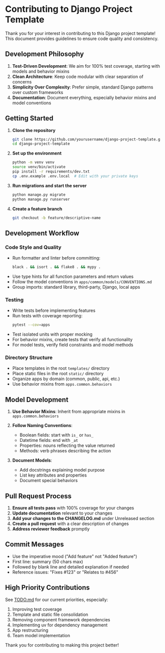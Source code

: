 # Contributing to Django Project Template

Thank you for your interest in contributing to this Django project template! This document provides guidelines to ensure code quality and consistency.

## Development Philosophy

1. **Test-Driven Development**: We aim for 100% test coverage, starting with models and behavior mixins
2. **Clean Architecture**: Keep code modular with clear separation of concerns
3. **Simplicity Over Complexity**: Prefer simple, standard Django patterns over custom frameworks
4. **Documentation**: Document everything, especially behavior mixins and model conventions

## Getting Started

1. **Clone the repository**
   ```bash
   git clone https://github.com/yourusername/django-project-template.git
   cd django-project-template
   ```

2. **Set up the environment**
   ```bash
   python -m venv venv
   source venv/bin/activate
   pip install -r requirements/dev.txt
   cp .env.example .env.local  # Edit with your private keys
   ```

3. **Run migrations and start the server**
   ```bash
   python manage.py migrate
   python manage.py runserver
   ```

4. **Create a feature branch**
   ```bash
   git checkout -b feature/descriptive-name
   ```

## Development Workflow

### Code Style and Quality

- Run formatter and linter before committing:
  ```bash
  black . && isort . && flake8 . && mypy .
  ```
- Use type hints for all function parameters and return values
- Follow the model conventions in `apps/common/models/CONVENTIONS.md`
- Group imports: standard library, third-party, Django, local apps

### Testing

- Write tests before implementing features
- Run tests with coverage reporting:
  ```bash
  pytest --cov=apps
  ```
- Test isolated units with proper mocking
- For behavior mixins, create tests that verify all functionality
- For model tests, verify field constraints and model methods

### Directory Structure

- Place templates in the root `templates/` directory
- Place static files in the root `static/` directory
- Organize apps by domain (common, public, api, etc.)
- Use behavior mixins from `apps.common.behaviors`

## Model Development

1. **Use Behavior Mixins**: Inherit from appropriate mixins in `apps.common.behaviors`
2. **Follow Naming Conventions**:
   - Boolean fields: start with `is_` or `has_`
   - Datetime fields: end with `_at`
   - Properties: nouns reflecting the value returned
   - Methods: verb phrases describing the action

3. **Document Models**:
   - Add docstrings explaining model purpose
   - List key attributes and properties
   - Document special behaviors

## Pull Request Process

1. **Ensure all tests pass** with 100% coverage for your changes
2. **Update documentation** relevant to your changes
3. **Add your changes to the CHANGELOG.md** under Unreleased section
4. **Create a pull request** with a clear description of changes
5. **Address reviewer feedback** promptly

## Commit Messages

- Use the imperative mood ("Add feature" not "Added feature")
- First line: summary (50 chars max)
- Followed by blank line and detailed explanation if needed
- Reference issues: "Fixes #123" or "Relates to #456"

## High Priority Contributions

See [TODO.md](TODO.md) for our current priorities, especially:
1. Improving test coverage
2. Template and static file consolidation
3. Removing component framework dependencies
4. Implementing uv for dependency management
5. App restructuring
6. Team model implementation

Thank you for contributing to making this project better!